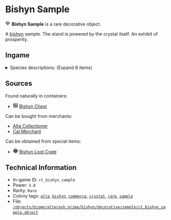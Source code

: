 # Bishyn Sample

<img src="https://raw.githubusercontent.com/Ceterai/Enternia/main/objects/biome/alterash_prime/bishyn/decorative/sample/icon.png" alt="Bishyn Sample icon" loading="lazy" height=16px width="auto" /> **Bishyn Sample** is a rare decorative object.

A [bishyn](https://ceterai.github.io/MyEnternia/Wiki/Tags/Bishyn) sample. The stand is powered by the crystal itself. An exhibit of prosperity.

## Ingame

<details><summary>Species descriptions: (Expand 8 items)</summary>

- Alta: Like other cal samples, this one is able to power its own stand. Also, not a natural bishyn shape.
- Apex: Yes, it's a sample. Yes, it's poisonous. Yes, I won't touch it. No way I would.
- Avian: A sample of poisonous crystal.
- Floran: Floran won't touch poisonouss thing.
- Glitch: Sad. It would be beautiful, if it wasn't poisonous.
- Human: It's a pity it's poisonous, otherwise I would sell this crystal.
- Hylotl: Yeah, a poisonous sample... What else I haven't seen here?
- Novakid: As I would say - watch, but don't touch!

</details>

## Sources

Found naturally in containers:

- <img src="https://raw.githubusercontent.com/Ceterai/Enternia/main/objects/biome/alterash_prime/bishyn/decorative/chest/icon.png" alt="Bishyn Chest icon" loading="lazy" height=16px width="auto" /> [Bishyn Chest](https://ceterai.github.io/MyEnternia/Wiki/BishynChest)

Can be bought from merchants:

- [Alta Collectioner](https://ceterai.github.io/MyEnternia/Wiki/AltaCollectioner)
- [Cal Merchant](https://ceterai.github.io/MyEnternia/Wiki/CalMerchant)

Can be obtained from special items:

- <img src="https://raw.githubusercontent.com/Ceterai/Enternia/main/items/active/alta/loot/biome/ct_bishyn_loot.png" alt="Bishyn Loot Crate icon" loading="lazy" height=16px width="auto" /> [Bishyn Loot Crate](https://ceterai.github.io/MyEnternia/Wiki/BishynLootCrate)

## Technical Information

- In-game ID: `ct_bishyn_sample`
- Power: `3.0`
- Rarity: `Rare`
- Colony tags: [`alta`](https://ceterai.github.io/MyEnternia/Wiki/Tags/Alta), [`bishyn`](https://ceterai.github.io/MyEnternia/Wiki/Tags/Bishyn), [`commerce`](https://ceterai.github.io/MyEnternia/Wiki/Tags/Commerce), [`crystal`](https://ceterai.github.io/MyEnternia/Wiki/Tags/Crystal), [`rare`](https://ceterai.github.io/MyEnternia/Wiki/Tags/Rare), [`sample`](https://ceterai.github.io/MyEnternia/Wiki/Tags/Sample)
- File: [`/objects/biome/alterash_prime/bishyn/decorative/sample/ct_bishyn_sample.object`](https://github.com/Ceterai/Enternia/blob/main/objects/biome/alterash_prime/bishyn/decorative/sample/ct_bishyn_sample.object)
